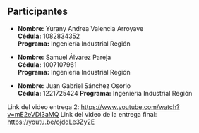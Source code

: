 ## Participantes

- **Nombre:** Yurany Andrea Valencia Arroyave  
  **Cédula:** 1082834352  
  **Programa:** Ingeniería Industrial Región
  
- **Nombre:** Samuel Álvarez Pareja  
  **Cédula:** 1007107961  
  **Programa:** Ingeniería Industrial Región

- **Nombre:** Juan Gabriel Sánchez Osorio  
  **Cédula:** 1221725424
  **Programa:** Ingeniería Industrial Región

Link del video entrega 2: https://www.youtube.com/watch?v=mE2eVDI3aMQ
Link del video de la entrega final: https://youtu.be/ojddLe3Zy2E
